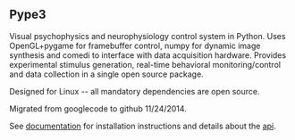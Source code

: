 ## Pype3

Visual psychophysics and neurophysiology control system in
Python. Uses OpenGL+pygame for framebuffer control, numpy for
dynamic image synthesis and comedi to interface with data
acquisition hardware. Provides experimental stimulus generation,
real-time behavioral monitoring/control and data collection
in a single open source package.

Designed for Linux -- all mandatory dependencies are open source.

Migrated from googlecode to github 11/24/2014.

See [documentation](https://mazerj.github.io) for installation
instructions and details about the
[api](https://mazerj.github.io.docs).


